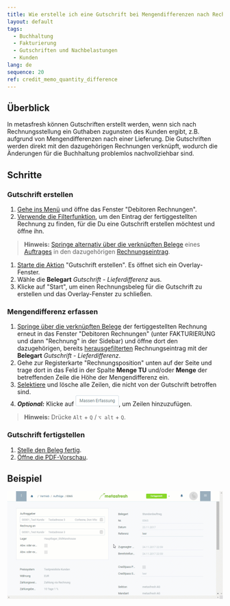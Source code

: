 ```yaml
---
title: Wie erstelle ich eine Gutschrift bei Mengendifferenzen nach Rechnungsstellung?
layout: default
tags:
  - Buchhaltung
  - Fakturierung
  - Gutschriften und Nachbelastungen
  - Kunden
lang: de
sequence: 20
ref: credit_memo_quantity_difference
---
```


## Überblick
In metasfresh können Gutschriften erstellt werden, wenn sich nach Rechnungsstellung ein Guthaben zugunsten des Kunden ergibt, z.B. aufgrund von Mengendifferenzen nach einer Lieferung. Die Gutschriften werden direkt mit den dazugehörigen Rechnungen verknüpft, wodurch die Änderungen für die Buchhaltung problemlos nachvollziehbar sind.

## Schritte

### Gutschrift erstellen
1. [Gehe ins Menü](Menu) und öffne das Fenster "Debitoren Rechnungen".
1. [Verwende die Filterfunktion](Filterfunktion), um den Eintrag der fertiggestellten Rechnung zu finden, für die Du eine Gutschrift erstellen möchtest und öffne ihn.
 >**Hinweis:** [Springe alternativ über die verknüpften Belege](SpringezuBelegen) eines [Auftrages](Auftrag_erfassen) in den dazugehörigen [Rechnungseintrag](Zu_Auftrag_Rechnung_erstellen).

1. [Starte die Aktion](AktionStarten) "Gutschrift erstellen". Es öffnet sich ein Overlay-Fenster.
1. Wähle die **Belegart** *Gutschrift - Lieferdifferenz* aus.
1. Klicke auf "Start", um einen Rechnungsbeleg für die Gutschrift zu erstellen und das Overlay-Fenster zu schließen.

### Mengendifferenz erfassen
1. [Springe über die verknüpften Belege](SpringezuBelegen) der fertiggestellten Rechnung erneut in das Fenster "Debitoren Rechnungen" (unter FAKTURIERUNG und dann "Rechnung" in der Sidebar) und öffne dort den dazugehörigen, bereits [herausgefilterten](Filterfunktion) Rechnungseintrag mit der **Belegart** *Gutschrift - Lieferdifferenz*.
1. Gehe zur Registerkarte "Rechnungsposition" unten auf der Seite und trage dort in das Feld in der Spalte **Menge TU** und/oder **Menge** der betreffenden Zeile die Höhe der Mengendifferenz ein.
1. [Selektiere](AuswahlBelege) und lösche alle Zeilen, die nicht von der Gutschrift betroffen sind.
1. ***Optional:*** Klicke auf !["Massen Erfassung"](assets/Massen_Erfassung_Button.png), um Zeilen hinzuzufügen.
 >**Hinweis:** Drücke `Alt` + `Q` / `⌥ alt` + `Q`.

### Gutschrift fertigstellen
1. [Stelle den Beleg fertig](BelegverarbeitungFertigstellen).
1. [Öffne die PDF-Vorschau](PDFVorschau).

## Beispiel
![](assets/Gutschrift_Mengendifferenz.gif)

